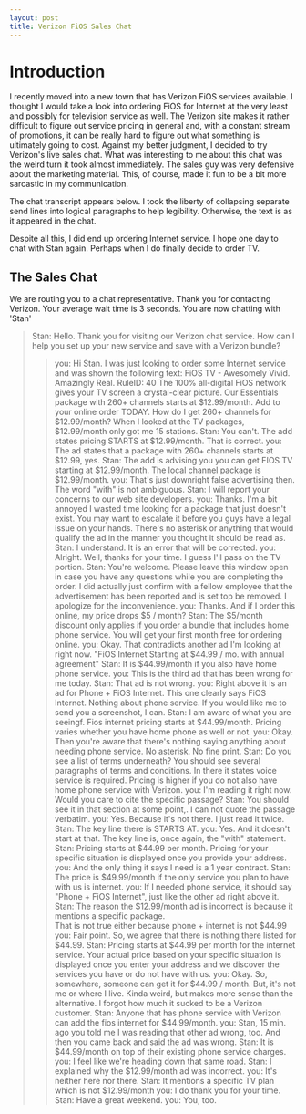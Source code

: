 ```yaml
---
layout: post
title: Verizon FiOS Sales Chat
---
```


Introduction
============

I recently moved into a new town that has Verizon FiOS services available.  I thought I would take a look into ordering FiOS for Internet at the very least and possibly for television service as well.  The Verizon site makes it rather difficult to figure out service pricing in general and, with a constant stream of promotions, it can be really hard to figure out what something is ultimately going to cost.  Against my better judgment, I decided to try Verizon's live sales chat.  What was interesting to me about this chat was the weird turn it took almost immediately.  The sales guy was very defensive about the marketing material.  This, of course, made it fun to be a bit more sarcastic in my communication.

The chat transcript appears below.  I took the liberty of collapsing separate send lines into logical paragraphs to help legibility.  Otherwise, the text is as it appeared in the chat.

Despite all this, I did end up ordering Internet service.  I hope one day to chat with Stan again.  Perhaps when I do finally decide to order TV.

The Sales Chat
--------------

We are routing you to a chat representative. Thank you for contacting Verizon. Your average wait time is 3 seconds.
You are now chatting with 'Stan'
> Stan: Hello.  Thank you for visiting our Verizon chat service. How can I help you set up your new service and save with a Verizon bundle?
>> you: Hi Stan.
>> I was just looking to order some Internet service and was shown the following text:
>> FiOS TV - Awesomely Vivid. Amazingly Real. RuleID: 40 The 100% all-digital FiOS network gives your TV screen a crystal-clear picture. Our Essentials package with 260+ channels starts at $12.99/month. Add to your online order TODAY.
>> How do I get 260+ channels for $12.99/month?
>> When I looked at the TV packages, $12.99/month only got me 15 stations.
> Stan: You can't.  The add states pricing STARTS at $12.99/month.
> That is correct.
>> you: The ad states that a package with 260+ channels starts at $12.99, yes.
> Stan: The add is advising you you can get FIOS TV starting at $12.99/month.
> The local channel package is $12.99/month.
>> you: That's just downright false advertising then.
>> The word "with" is not ambiguous.
> Stan: I will report your concerns to our web site developers.
>> you: Thanks.
>> I'm a bit annoyed I wasted time looking for a package that just doesn't exist.
>> You may want to escalate it before you guys have a legal issue on your hands.
>> There's no asterisk or anything that would qualify the ad in the manner you thought it should be read as.
> Stan: I understand.
> It is an error that will be corrected.
>> you: Alright. Well, thanks for your time. I guess I'll pass on the TV portion.
> Stan: You're welcome.  Please leave this window open in case you have any questions while you are completing the order.
> I did actually just confirm with a fellow employee that the advertisement has been reported and is set top be removed.  I apologize for the inconvenience.
>> you: Thanks.
>> And if I order this online, my price drops $5 / month?
> Stan: The $5/month discount only applies if you order a bundle that includes home phone service.
> You will get your first month free for ordering online.
>> you: Okay. That contradicts another ad I'm looking at right now.
>> "FiOS Internet Starting at $44.99 / mo. with annual agreement"
> Stan: It is $44.99/month if you also have home phone service.
>> you: This is the third ad that has been wrong for me today.
> Stan: That ad is not wrong.
>> you: Right above it is an ad for Phone + FiOS Internet.
>> This one clearly says FiOS Internet.
>> Nothing about phone service.
>> If you would like me to send you a screenshot, I can.
> Stan: I am aware of what you are seeingf.
> Fios internet pricing starts at $44.99/month.  Pricing varies whether you have home phone as well or not.
>> you: Okay. Then you're aware that there's nothing saying anything about needing phone service. No asterisk. No fine print.
> Stan: Do you see a list of terms underneath?
> You should see several paragraphs of terms and conditions.
> In there it states voice service is required.
> Pricing is higher if you do not also have home phone service with Verizon.
>> you: I'm reading it right now. Would you care to cite the specific passage?
> Stan: You should see it in that section at some point,.
> I can not quote the passage verbatim.
>> you: Yes. Because it's not there. I just read it twice.
> Stan: The key line there is STARTS AT.
>> you: Yes. And it doesn't start at that.
>> The key line is, once again, the "with" statement.
> Stan: Pricing starts at $44.99 per month.  Pricing for your specific situation is displayed once you provide your address.
>> you: And the only thing it says I need is a 1 year contract.
> Stan: The price is $49.99/month if the only service you plan to have with us is internet.
>> you: If I needed phone service, it should say "Phone + FiOS Internet", just like the other ad right above it.
> Stan: The reason the $12.99/month ad is incorrect is because it mentions a specific package.  
> That is not true either because phone + internet is not $44.99
>> you: Fair point.
>> So, we agree that there is nothing there listed for $44.99.
> Stan: Pricing starts at $44.99 per month for the internet service.  Your actual price based on your specific situation is displayed once you enter your address and we discover the services you have or do not have with us.
>> you: Okay.
>> So, somewhere, someone can get it for $44.99 / month. But, it's not me or where I live. Kinda weird, but makes more sense than the alternative.
>> I forgot how much it sucked to be a Verizon customer.
> Stan: Anyone that has phone service with Verizon can add the fios internet for $44.99/month.
>> you: Stan, 15 min. ago you told me I was reading that other ad wrong, too. And then you came back and said the ad was wrong.
> Stan: It is $44.99/month on top of their existing phone service charges.
>> you: I feel like we're heading down that same road.
> Stan: I explained why the $12.99/month ad was incorrect.
>> you: It's neither here nor there.
> Stan: It mentions a specific TV plan which is not $12.99/month
>> you: I do thank you for your time.
> Stan: Have a great weekend.
>> you: You, too.